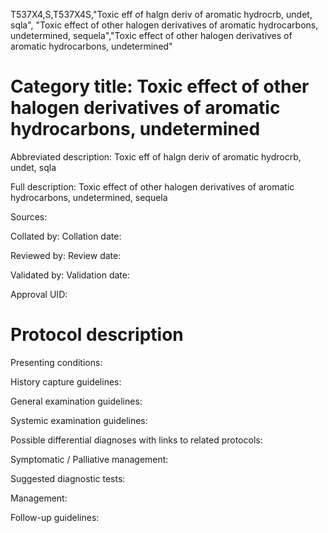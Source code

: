 T537X4,S,T537X4S,"Toxic eff of halgn deriv of aromatic hydrocrb, undet, sqla", "Toxic effect of other halogen derivatives of aromatic hydrocarbons, undetermined, sequela","Toxic effect of other halogen derivatives of aromatic hydrocarbons, undetermined"
# Category title: Toxic effect of other halogen derivatives of aromatic hydrocarbons, undetermined

Abbreviated description: Toxic eff of halgn deriv of aromatic hydrocrb, undet, sqla

Full description: Toxic effect of other halogen derivatives of aromatic hydrocarbons, undetermined, sequela

Sources:

Collated by:
Collation date:

Reviewed by:
Review date:

Validated by:
Validation date:

Approval UID:

# Protocol description

Presenting conditions:

History capture guidelines:

General examination guidelines:

Systemic examination guidelines:

Possible differential diagnoses with links to related protocols:

Symptomatic / Palliative management:

Suggested diagnostic tests:

Management:

Follow-up guidelines:
